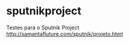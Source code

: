 sputnikproject
==============

Testes para o Sputnik Project 
http://samantafluture.com/sputnik/projeto.html

